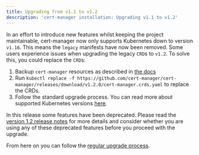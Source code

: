 ```yaml
---
title: Upgrading from v1.1 to v1.2
description: 'cert-manager installation: Upgrading v1.1 to v1.2'
---
```


In an effort to introduce new features whilst keeping the project maintainable,
cert-manager now only supports Kubernetes down to version `v1.16`. This means
the `legacy` manifests have now been removed. Some users experience issues when
upgrading the legacy `CRD`s to `v1.2`. To solve this, you could replace the `CRD`s:
1. Backup `cert-manager` resources as described in [the docs](../../devops-tips/backup.md)
2. Run `kubectl replace -f https://github.com/cert-manager/cert-manager/releases/download/v1.2.0/cert-manager.crds.yaml` to replace the CRDs.
3. Follow the standard upgrade process.
You can read more about supported Kubernetes versions
   [here](../supported-releases.md).

In this release some features have been deprecated.  Please read the [version
1.2 release notes](../../release-notes/release-notes-1.2.md) for more details
and consider whether you are using any of these deprecated features before you
proceed with the upgrade.

From here on you can follow the [regular upgrade process](./README.md).